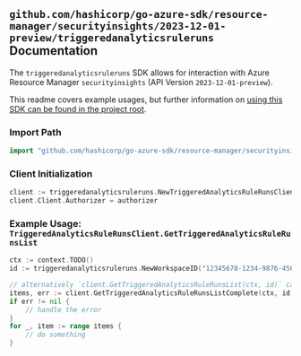 
## `github.com/hashicorp/go-azure-sdk/resource-manager/securityinsights/2023-12-01-preview/triggeredanalyticsruleruns` Documentation

The `triggeredanalyticsruleruns` SDK allows for interaction with Azure Resource Manager `securityinsights` (API Version `2023-12-01-preview`).

This readme covers example usages, but further information on [using this SDK can be found in the project root](https://github.com/hashicorp/go-azure-sdk/tree/main/docs).

### Import Path

```go
import "github.com/hashicorp/go-azure-sdk/resource-manager/securityinsights/2023-12-01-preview/triggeredanalyticsruleruns"
```


### Client Initialization

```go
client := triggeredanalyticsruleruns.NewTriggeredAnalyticsRuleRunsClientWithBaseURI("https://management.azure.com")
client.Client.Authorizer = authorizer
```


### Example Usage: `TriggeredAnalyticsRuleRunsClient.GetTriggeredAnalyticsRuleRunsList`

```go
ctx := context.TODO()
id := triggeredanalyticsruleruns.NewWorkspaceID("12345678-1234-9876-4563-123456789012", "example-resource-group", "workspaceName")

// alternatively `client.GetTriggeredAnalyticsRuleRunsList(ctx, id)` can be used to do batched pagination
items, err := client.GetTriggeredAnalyticsRuleRunsListComplete(ctx, id)
if err != nil {
	// handle the error
}
for _, item := range items {
	// do something
}
```

